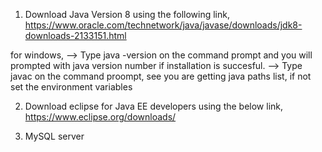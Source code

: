 1) Download Java Version 8 using the following link,
https://www.oracle.com/technetwork/java/javase/downloads/jdk8-downloads-2133151.html

for windows, 
--> Type java -version on the command prompt and you will prompted with java version number if installation is succesful.
--> Type javac on the command proompt, see you are getting java paths list, if not set the environment variables

2) Download eclipse for Java EE developers using the below link,
https://www.eclipse.org/downloads/

3) MySQL server 
